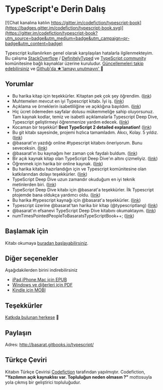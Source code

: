 TypeScript'e Derin Dalış
=======

[![Chat kanalına katılın https://gitter.im/codefiction/typescript-book](https://badges.gitter.im/codefiction/typescript-book.svg)](https://gitter.im/codefiction/typescript-book?utm_source=badge&utm_medium=badge&utm_campaign=pr-badge&utm_content=badge)

Typescript kullanılırken genel olarak karşılaşılan hatalarla ilgilenmekteyim. Bu çalışma [StackOverflow](http://stackoverflow.com/tags/typescript/topusers) / [DefinitelyTyped](https://github.com/DefinitelyTyped/) ve [TypeScript community](https://github.com/TypeStrong/) komünitesine bağlı kaynaklar üzerine kuruludur. [Güncellemeleri takip edebilirsiniz](https://twitter.com/basarat) ve [Github'da ★'lamayı unutmayın' ](https://github.com/basarat/typescript-book) 🌹

## Yorumlar

* Bu harika kitap için teşekkürler. Kitaptan pek çok şey öğrendim. ([link](https://www.gitbook.com/book/basarat/typescript/discussions/21#comment-1468279131934))
* Muhtemelen mevcut en iyi Typescript kitabı. İyi iş. ([link](https://twitter.com/thelondonjs/status/756419561570852864))
* Açıklama ve örneklerin isabetliliğine ve açıklığına bayıldım. ([link](https://twitter.com/joe_mighty/status/758290957280346112))
* Hiç ücret ödemeden sayfalar dolusu mükemmeliğe sahip oluyorsunuz. Tam kaynak kodlar, temiz ve isabetli açıklamalarla Typescript Deep Dive, Typescript geliştirmeyi öğrenmenize yardım edecek. ([link](https://www.nativescript.org/blog/details/free-book-typescript-deep-dive))
* Kocaman bir teşekkür! **Best TypeScript 2 detailed explanation!** ([link](https://www.gitbook.com/book/basarat/typescript/discussions/38))
* Bu git kitabı sayesinde, projemi hızlıca tamamladım. Akıcı, Kolay. 5 yıldız. ([link](https://twitter.com/thebabellion/status/779888195559235584))
* @basarat'ın yazdığı online #typescript kitabını öneriyorum. Bunu seveceksin. ([link](https://twitter.com/markpieszak/status/788099306590969860))
* @basarat'ın bu kaynağını her zaman çok faydalı buldum. ([link](https://twitter.com/Brocco/status/789887640656945152))
* Bir açık kaynak kitap olan TypeScript Deep Dive'ın altını çizmeliyiz. ([link](https://www.siliconrepublic.com/enterprise/typescript-programming-javascript))
* Öğrenmek için harika bir online kaynak. ([link](https://twitter.com/rdfuhr/status/790193307708076035))
* Bu harika kitabu hazırlandığın için ve Typescript komünitesine olan katkılarından dolayı teşekkürler. ([link](https://github.com/basarat/typescript-book/pull/183#issuecomment-257799713))
* TypeScript Deep Dive uzun zamandır okuduğum en iyi teknik metinlerden biri. ([link](https://twitter.com/borekb/status/794287092272599040))
* TypeScript Deep Dive kitabı için @basarat'a teşekkürler. İlk Typescript ptojemde bana oldukça yardımcı oldu. ([link](https://twitter.com/betolinck/status/797901548562960384))
* Bu harika #typescript kaynağı için @basarat'a teşekkürler. ([link](https://twitter.com/markuse1501/status/799116176815230976))
* Typescript üzerine @basarat'tan harika bir kitap (@typescriptlang) ([link](https://twitter.com/deeinlove/status/813245965507260417))
* @basarat'ın efsanevi TypeScript Deep Dive kitabını okumaktayım. ([link](https://twitter.com/sitapati/status/814379404956532737))
* numTimesPointedPeopleToBasaratsTypeScriptBook++; ([link](https://twitter.com/brocco/status/814227741696462848))

## Başlamak için
Kitabı okumaya [buradan başlayabilirsiniz](http://basarat.gitbooks.io/typescript/content/docs/getting-started.html).

## Diğer seçenekler
Aşağıdakilerden birini indirebilirsiniz
* [iPad,iPhone,Mac için EPUB](https://www.gitbook.com/download/epub/book/basarat/typescript)
* [Windows ve diğerleri için PDF](https://www.gitbook.com/download/pdf/book/basarat/typescript)
* [Kindle için MOBI](https://www.gitbook.com/download/mobi/book/basarat/typescript)

## Teşekkürler
[Katkıda bulunan herkese](https://github.com/basarat/typescript-book/graphs/contributors) 🌹

## Paylaşın
Adres: http://basarat.gitbooks.io/typescript/

## Türkçe Çeviri
Kitabın Türkçe Çevirisi [Codefiction](https://github.com/Codefiction) tarafından yapılmıştır.
Codefiction, **"Yazılımın açık kaynaklısı var. Topluluğun neden olmasın ?"** mottosuyla yola çıkmış bir geliştirici topluluğudur.
